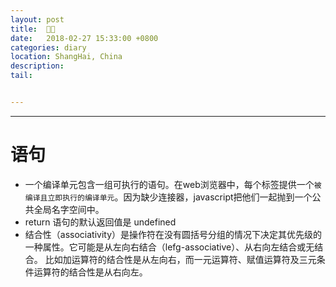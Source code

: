 ```yaml
---
layout: post
title:  🦋📖
date:   2018-02-27 15:33:00 +0800
categories: diary
location: ShangHai, China
description: 
tail: 


---
```

---


语句
=====
* 一个编译单元包含一组可执行的语句。在web浏览器中，每个<script></script>标签提供一个`被编译且立即执行的编译单元`。因为缺少连接器，javascript把他们一起抛到一个公共全局名字空间中。
* return 语句的默认返回值是 undefined
* 结合性（associativity）是操作符在没有圆括号分组的情况下决定其优先级的一种属性。它可能是从左向右结合（lefg-associative）、从右向左结合或无结合。
比如加运算符的结合性是从左向右，而一元运算符、赋值运算符及三元条件运算符的结合性是从右向左。
